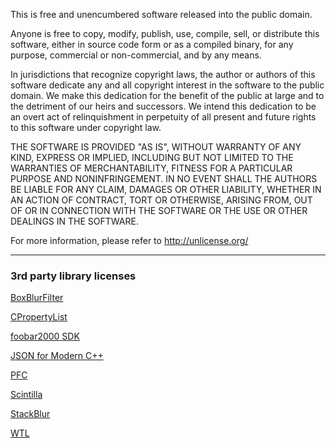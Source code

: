 This is free and unencumbered software released into the public domain.

Anyone is free to copy, modify, publish, use, compile, sell, or
distribute this software, either in source code form or as a compiled
binary, for any purpose, commercial or non-commercial, and by any
means.

In jurisdictions that recognize copyright laws, the author or authors
of this software dedicate any and all copyright interest in the
software to the public domain. We make this dedication for the benefit
of the public at large and to the detriment of our heirs and
successors. We intend this dedication to be an overt act of
relinquishment in perpetuity of all present and future rights to this
software under copyright law.

THE SOFTWARE IS PROVIDED "AS IS", WITHOUT WARRANTY OF ANY KIND,
EXPRESS OR IMPLIED, INCLUDING BUT NOT LIMITED TO THE WARRANTIES OF
MERCHANTABILITY, FITNESS FOR A PARTICULAR PURPOSE AND NONINFRINGEMENT.
IN NO EVENT SHALL THE AUTHORS BE LIABLE FOR ANY CLAIM, DAMAGES OR
OTHER LIABILITY, WHETHER IN AN ACTION OF CONTRACT, TORT OR OTHERWISE,
ARISING FROM, OUT OF OR IN CONNECTION WITH THE SOFTWARE OR THE USE OR
OTHER DEALINGS IN THE SOFTWARE.

For more information, please refer to <http://unlicense.org/>

---

### 3rd party library licenses

[BoxBlurFilter](https://github.com/19379/foo-jscript-panel/blob/master/foo_jscript_panel/licenses/BoxBlurFilter.txt)

[CPropertyList](https://github.com/19379/foo-jscript-panel/blob/master/foo_jscript_panel/licenses/CPropertyList.txt)

[foobar2000 SDK](https://github.com/19379/foo-jscript-panel/blob/master/foo_jscript_panel/licenses/foobar2000%20SDK.txt)

[JSON for Modern C++](https://github.com/19379/foo-jscript-panel/blob/master/foo_jscript_panel/licenses/JSON%20for%20Modern%20C%2B%2B.txt)

[PFC](https://github.com/19379/foo-jscript-panel/blob/master/foo_jscript_panel/licenses/PFC.txt)

[Scintilla](https://github.com/19379/foo-jscript-panel/blob/master/foo_jscript_panel/licenses/Scintilla.txt)

[StackBlur](https://github.com/19379/foo-jscript-panel/blob/master/foo_jscript_panel/licenses/StackBlur.txt)

[WTL](https://github.com/19379/foo-jscript-panel/blob/master/foo_jscript_panel/licenses/WTL.txt)


